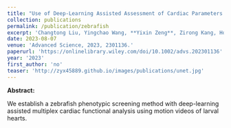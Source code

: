 ```yaml
---
title: "Use of Deep-Learning Assisted Assessment of Cardiac Parameters in Zebrafish to Discover Cyanidin Chloride as a Novel Keap1 Inhibitor Against Doxorubicin-Induced Cardiotoxicity"
collection: publications
permalink: /publication/zebrafish
excerpt: 'Changtong Liu, Yingchao Wang, **Yixin Zeng**, Zirong Kang, Hong Zhao, Kun Qi, Hongzhi Wu, Lu Zhao and Yi Wang'
date: 2023-08-07
venue: 'Advanced Science, 2023, 2301136.'
paperurl: 'https://onlinelibrary.wiley.com/doi/10.1002/advs.202301136'
year: '2023'
first_author: 'no'
teaser: 'http://zyx45889.github.io/images/publications/unet.jpg'
---
```


<b>Abstract:</b>

We establish a zebrafish phenotypic screening method with deep-learning assisted multiplex cardiac functional analysis using motion videos of larval hearts.
